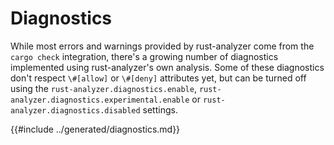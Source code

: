 # Diagnostics

While most errors and warnings provided by rust-analyzer come from the `cargo check` integration, there's a growing number of diagnostics implemented using rust-analyzer's own analysis.
Some of these diagnostics don't respect `\#[allow]` or `\#[deny]` attributes yet, but can be turned off using the `rust-analyzer.diagnostics.enable`, `rust-analyzer.diagnostics.experimental.enable` or `rust-analyzer.diagnostics.disabled` settings.

<!-- toc -->

{{#include ../generated/diagnostics.md}}
